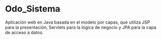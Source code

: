 # Odo_Sistema
Aplicación web en Java basada en el modelo por capas, que utiliza JSP para la presentación, Servlets para la lógica de negocio y JPA para la capa de acceso a datos.
